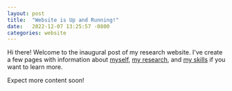 ```yaml
---
layout: post
title:  "Website is Up and Running!"
date:   2022-12-07 13:25:57 -0800
categories: website
---
```

Hi there! Welcome to the inaugural post of my research website. I've create a few pages with information about [myself](https://ccbeard.github.io/about/), [my research](https://ccbeard.github.io/myresearch/), and [my skills](https://ccbeard.github.io/skills/) if you want to learn more.

Expect more content soon!
